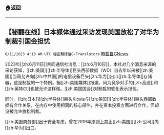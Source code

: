 ###  [:house:返回](README.md)
---


## 【秘翻在线】日本媒体通过采访发现美国放松了对华为制裁引国会担忧
`6/11/2023 4:13 AM UTC 秘密翻譯組G-Translators` [轉載自GNews](https://gnews.org/articles/1375119)

         

2023年[[zh:6月11日]]共同通信社消息：[[zh:6月10日]]，本社对几个消息来源的采访获知，[[zh:美国]][[zh:半导体]]巨头西部数据（WD）自去年以来被[[zh:美国]]当局允许向[[zh:中共国]]的电信设备巨头[[zh:华为]]出口[[zh:半导体]]存储器，这是制裁的一个特例。据[[zh:美国媒体]]报道，同为竞争对手的[[zh:高通]]和[[zh:英特尔]]也被允许这样做。[[zh:美国国会]]对制裁的软化表示担忧。

同时，[[zh:日本]][[zh:半导体]]巨头Kioxia与[[zh:美国]][[zh:半导体]]巨头西部数据有合作关系，在内存中使用相同的核心部件，并在资本投资方面进行合作，但却没被允许放松制裁。

[[zh:美国商务部]]出于安全考虑，曾在2019年原则上禁止[[zh:美国]][[zh:公司]]向[[zh:华为]]出口。
